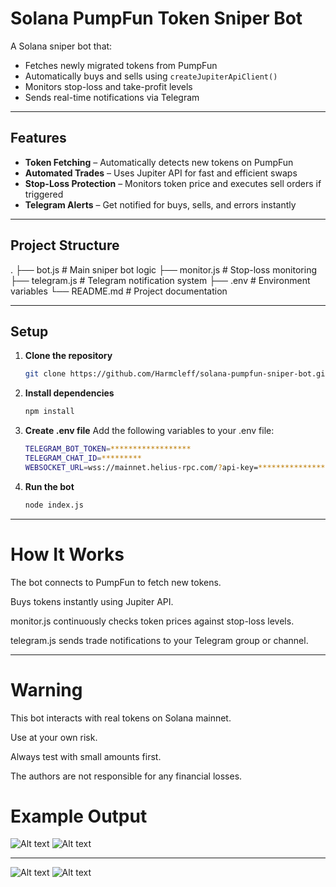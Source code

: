 # Solana PumpFun Token Sniper Bot

A Solana sniper bot that:
- Fetches newly migrated tokens from PumpFun
- Automatically buys and sells using `createJupiterApiClient()`
- Monitors stop-loss and take-profit levels
- Sends real-time notifications via Telegram

---

## Features

- **Token Fetching** – Automatically detects new tokens on PumpFun  
- **Automated Trades** – Uses Jupiter API for fast and efficient swaps  
- **Stop-Loss Protection** – Monitors token price and executes sell orders if triggered  
- **Telegram Alerts** – Get notified for buys, sells, and errors instantly  

---

## Project Structure
.
├── bot.js # Main sniper bot logic
├── monitor.js # Stop-loss monitoring
├── telegram.js # Telegram notification system
├── .env # Environment variables
└── README.md # Project documentation


---

## Setup

1. **Clone the repository**
   ```bash
   git clone https://github.com/Harmcleff/solana-pumpfun-sniper-bot.git


2. **Install dependencies**
    ```bash
    npm install


3. **Create .env file**
Add the following variables to your .env file:
    ```bash
    TELEGRAM_BOT_TOKEN=******************
    TELEGRAM_CHAT_ID=*********
    WEBSOCKET_URL=wss://mainnet.helius-rpc.com/?api-key=******************


4. **Run the bot**
    ```bash
    node index.js

---

# How It Works

The bot connects to PumpFun to fetch new tokens.

Buys tokens instantly using Jupiter API.

monitor.js continuously checks token prices against stop-loss levels.

telegram.js sends trade notifications to your Telegram group or channel.

---

# Warning

This bot interacts with real tokens on Solana mainnet.

Use at your own risk.

Always test with small amounts first.

The authors are not responsible for any financial losses.

# Example Output

![Alt text](./screenshot/token1-bought.jpg)
![Alt text](./screenshot/token1-sold.jpg)

---


![Alt text](./screenshot/token2-bought.jpg)
![Alt text](./screenshot/token2-sold.jpg)

